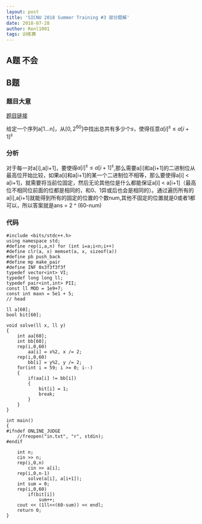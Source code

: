```yaml
---
layout: post
title: 'SICNU 2018 Summer Training #3 部分题解'
date: 2018-07-28
author: Renl1001
tags: 训练赛
---
```


## A题  不会

## B题
### 题目大意
[题目链接](https://vjudge.net/contest/238810#problem/B)

给定一个序列a[1...n]，从$[0,2^60]$中找出总共有多少个$s$，使得任意$a[i] ^ s \leq a[i+1] ^ s$

### 分析
对于每一对a[i],a[i+1]，要使得$a[i]^s \leq a[i+1]^s$,那么需要a[i]和a[i+1]的二进制位从最高位开始比较，如果a[i]和a[i+1]的某一个二进制位不相等，那么要使得a[i] < a[i+1]，就需要将当前位固定，然后无论其他位是什么都能保证a[i] < a[i+1]（最高位不相同位前面的位都是相同的，和0、1异或后也会是相同的）。通过遍历所有的a[i],a[i+1]就能得到所有的固定的位置的个数num,其他不固定的位置就是0或者1都可以，所以答案就是ans = 2 ^ (60-num)

### 代码

```clike
#include <bits/stdc++.h>
using namespace std;
#define rep(i,a,n) for (int i=a;i<n;i++)
#define clr(a, x) memset(a, x, sizeof(a))
#define pb push_back
#define mp make_pair
#define INF 0x3f3f3f3f
typedef vector<int> VI;
typedef long long ll;
typedef pair<int,int> PII;
const ll MOD = 1e9+7;
const int maxn = 5e1 + 5;
// head

ll a[60];
bool bit[60];

void solve(ll x, ll y)
{
    int aa[60];
    int bb[60];
    rep(i,0,60)
        aa[i] = x%2, x /= 2;
    rep(i,0,60)
        bb[i] = y%2, y /= 2;
    for(int i = 59; i >= 0; i--)
    {
        if(aa[i] != bb[i])
        {
            bit[i] = 1;
            break;
        }
    }
}

int main() 
{
#ifndef ONLINE_JUDGE
    //freopen("in.txt", "r", stdin);
#endif

    int n;
    cin >> n;
    rep(i,0,n)
        cin >> a[i];
    rep(i,0,n-1)
        solve(a[i], a[i+1]);
    int sum = 0;
    rep(i,0,60)
        if(bit[i])
            sum++;
    cout << (1ll<<(60-sum)) << endl;
    return 0;
}
```
